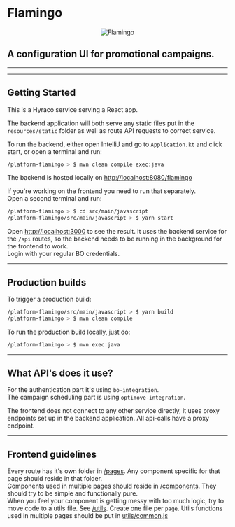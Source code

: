 # Flamingo

<p align="center">
  <img src="https://i.imgur.com/YFTFKzP.png" alt="Flamingo"/>
</p>

## A configuration UI for promotional campaigns.

---
---

## Getting Started
This is a Hyraco service serving a React app.

The backend application will both serve any static files put in the `resources/static` folder as well as route API requests to correct service.

To run the backend, either open IntelliJ and go to `Application.kt` and click start, or open a terminal and run:
```bash
/platform-flamingo > $ mvn clean compile exec:java
```

The backend is hosted locally on [http://localhost:8080/flamingo](http://localhost:8080/flamingo)

If you're working on the frontend you need to run that separately.\
Open a second terminal and run:
```bash
/platform-flamingo > $ cd src/main/javascript
/platform-flamingo/src/main/javascript > $ yarn start
```

Open [http://localhost:3000](http://localhost:3000) to see the result. It uses the backend service for the `/api` routes, so the backend needs to be running in the background for the frontend to work.\
Login with your regular BO credentials.

---

## Production builds

To trigger a production build:
```bash
/platform-flamingo/src/main/javascript > $ yarn build
/platform-flamingo > $ mvn clean compile
```

To run the production build locally, just do:
```bash
/platform-flamingo > $ mvn exec:java
```

---

## What API's does it use?

For the authentication part it's using `bo-integration`.\
The campaign scheduling part is using `optimove-integration`.

The frontend does not connect to any other service directly, it uses proxy endpoints set up in the backend application. All api-calls have a proxy endpoint.

---

## Frontend guidelines

Every route has it's own folder in [/pages](/src/main/javascript/src/pages). Any component specific for that page should reside in that folder.\
Components used in multiple pages should reside in [/components](/src/main/javascript/src/components). They should try to be simple and functionally pure.\
When you feel your component is getting messy with too much logic, try to move code to a utils file. See [/utils](/src/main/javascript/src/utils). Create one file per `page`. Utils functions used in multiple pages should be put in [utils/common.js](/src/main/javascript/src/utils/common.js)
